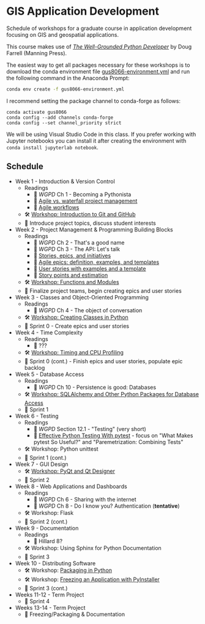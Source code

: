 # GIS Application Development

Schedule of workshops for a graduate course in application development focusing on GIS and geospatial applications.

This course makes use of [*The Well-Grounded Python Developer*](https://www.manning.com/books/the-well-grounded-python-developer) by Doug Farrell (Manning Press).

The easiest way to get all packages necessary for these workshops is to download the conda environment file [gus8066-environment.yml](gus8066-environment.yml) and run the following command in the Anaconda Prompt:

```sh
conda env create -f gus8066-environment.yml
```

I recommend setting the package channel to conda-forge as follows:

```
conda activate gus8066
conda config --add channels conda-forge
conda config --set channel_priority strict
```

We will be using Visual Studio Code in this class. If you prefer working with Jupyter notebooks you can install it after creating the environment with `conda install jupyterlab notebook`.

## Schedule

* Week 1 - Introduction & Version Control
    * Readings
        * :closed_book: *WGPD* Ch 1 - Becoming a Pythonista
        * :closed_book: [Agile vs. waterfall project management](https://www.atlassian.com/agile/project-management/project-management-intro)
        * :closed_book: [Agile workflows](https://www.atlassian.com/agile/project-management/workflow)
    * :hammer_and_wrench: [Workshop: Introduction to Git and GitHub](introduction_to_git/introduction_to_git.md)
    * :rocket: Introduce project topics, discuss student interests
* Week 2 - Project Management & Programming Building Blocks
    * Readings
        * :closed_book: *WGPD* Ch 2 - That's a good name
        * :closed_book: *WGPD* Ch 3 - The API: Let's talk
        * :closed_book: [Stories, epics, and initiatives](https://www.atlassian.com/agile/project-management/epics-stories-themes)
        * :closed_book: [Agile epics: definition, examples, and templates](https://www.atlassian.com/agile/project-management/epics)
        * :closed_book: [User stories with examples and a template](https://www.atlassian.com/agile/project-management/user-stories)
        * :closed_book: [Story points and estimation](https://www.atlassian.com/agile/project-management/estimation)
    * :hammer_and_wrench: [Workshop: Functions and Modules](functions_and_modules/functions_and_modules.md)
    * :rocket: Finalize project teams, begin creating epics and user stories
* Week 3 - Classes and Object-Oriented Programming
    * Readings
        * :closed_book: *WGPD* Ch 4 - The object of conversation
    * :hammer_and_wrench: [Workshop: Creating Classes in Python](classes_and_oop/creating_classes_in_python.md)
    * :rocket: Sprint 0 - Create epics and user stories
* Week 4 - Time Complexity
    * Readings
        * :closed_book: ???
    * :hammer_and_wrench: [Workshop: Timing and CPU Profiling](time_space_complexity/time_complexity.md)
    * :rocket: Sprint 0 (cont.) - Finish epics and user stories, populate epic backlog
* Week 5 - Database Access
    * Readings
        * :closed_book: *WGPD* Ch 10 - Persistence is good: Databases
    * :hammer_and_wrench: [Workshop: SQLAlchemy and Other Python Packages for Database Access](database_access/intro_sqlalchemy.md)
    * :rocket: Sprint 1
* Week 6 - Testing
    * Readings
        * :closed_book: *WGPD* Section 12.1 - "Testing" (very short)
        * :closed_book: [Effective Python Testing With pytest](https://realpython.com/pytest-python-testing/) - focus on "What Makes pytest So Useful?" and "Paremetrization: Combining Tests"
    * :hammer_and_wrench: Workshop: Python unittest
    * :rocket: Sprint 1 (cont.)
* Week 7 - GUI Design
    * :hammer_and_wrench: [Workshop: PyQt and Qt Designer](gui_design/gui_design_workshop_notes.md)
    * :rocket: Sprint 2
* Week 8 - Web Applications and Dashboards
    * Readings
        * :closed_book: *WGPD* Ch 6 - Sharing with the internet
        * :closed_book: *WGPD* Ch 8 - Do I know you? Authentication (**tentative**)
    * :hammer_and_wrench: Workshop: Flask
    * :rocket: Sprint 2 (cont.)
* Week 9 - Documentation
    * Readings
        * :closed_book: Hillard 8?
    * :hammer_and_wrench: Workshop: Using Sphinx for Python Documentation
    * :rocket: Sprint 3
* Week 10 - Distributing Software
    * :hammer_and_wrench: Workshop: [Packaging in Python](distributing_software/packaging.md)
    * :hammer_and_wrench: Workshop: [Freezing an Application with PyInstaller](distributing_software/freezing.md)
    * :rocket: Sprint 3 (cont.)
* Weeks 11-12 - Term Project
    * :rocket: Sprint 4
* Weeks 13-14 - Term Project
    * :rocket: Freezing/Packaging & Documentation




